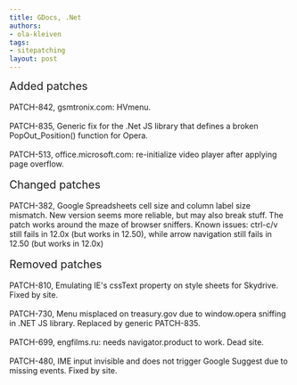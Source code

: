 ```yaml
---
title: GDocs, .Net
authors:
- ola-kleiven
tags:
- sitepatching
layout: post
---
```

<span style="font-size: 140%">Added patches</span><br/><br/>PATCH-842, gsmtronix.com: HVmenu.<br/><br/>PATCH-835, Generic fix for the .Net JS library that defines a broken PopOut_Position() function for Opera.<br/><br/>PATCH-513, office.microsoft.com: re-initialize video player after applying page overflow.<br/><br/><span style="font-size: 140%">Changed patches</span><br/><br/>PATCH-382, Google Spreadsheets cell size and column label size mismatch. New version seems more reliable, but may also break stuff. The patch works around the maze of browser sniffers. Known issues: ctrl-c/v still fails in 12.0x (but works in 12.50), while arrow navigation still fails in 12.50 (but works in 12.0x)<br/><br/><span style="font-size: 140%">Removed patches</span><br/><br/>PATCH-810, Emulating IE&#39;s cssText property on style sheets for Skydrive. Fixed by site.<br/><br/>PATCH-730, Menu misplaced on treasury.gov due to window.opera sniffing in .NET JS library. Replaced by generic PATCH-835.<br/><br/>PATCH-699, engfilms.ru: needs navigator.product to work. Dead site.<br/><br/>PATCH-480, IME input invisible and does not trigger Google Suggest due to missing events. Fixed by site.
